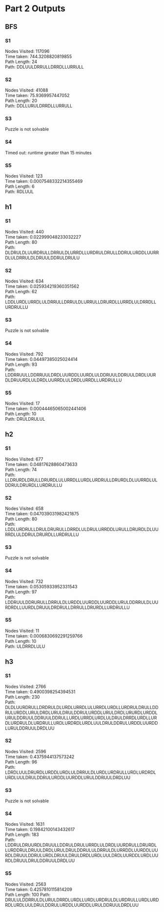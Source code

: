 # Part 2 Outputs
## BFS
### S1
Nodes Visited: 117096  
Time taken: 744.3208820819855  
Path Length: 24  
Path: DDLUULDRRULLDRRDLLURRULL  
### S2
Nodes Visited: 41088  
Time taken: 75.9369957447052  
Path Length: 20  
Path: DDLLURULDRRDLLURRULL  
### S3  
Puzzle is not solvable  
### S4  
Timed out: runtime greater than 15 minutes  
### S5  
Nodes Visited: 123  
Time taken: 0.0007548332214355469  
Path Length: 6  
Path: RDLUUL  
## h1  
### S1  
Nodes Visited: 440  
Time taken: 0.022999048233032227  
Path Length: 80  
Path: DLDRULDLUURDRULLDRRULDLURRDLLURDRULDRULLDDRULURDDLUURRDLULDRRULDLDRUULDDRULDRULU  
### S2  
Nodes Visited: 634  
Time taken: 0.025934219360351562  
Path Length: 62  
Path: LDDLURDLURRDLULDRRULLDRRULDLURRULLDRURDLLURRDLULDRRDLLURDRULLU  
### S3  
Puzzle is not solvable  
### S4  
Nodes Visited: 792  
Time taken: 0.04497385025024414  
Path Length: 93  
Path: LDDRRUULLDDRRUULDRDLUURDDLUURDLULDDRUULDDRUULDRDLUURDLDRUURDLULDRDLUURRDLULDRDLURRDLLURDRULLU  
### S5  
Nodes Visited: 17  
Time taken: 0.00044465065002441406  
Path Length: 10  
Path: DRULDRULUL  
## h2  
### S1  
Nodes Visited: 677  
Time taken: 0.04817628860473633  
Path Length: 74  
Path: LLDRURDLDRULLDRURDLULURRDLLURDLURDRULLDRURDLDLUURRDLULDDRULDRURDLLURDRULLU  
### S2  
Nodes Visited: 658  
Time taken: 0.047039031982421875  
Path Length: 80  
Path: LDDLURDRULLDRULDRURULLDRRDLULDRULURRDDLURULLDRURDLDLUURRDLULDDRULDRURDLLURDRULLU  
### S3  
Puzzle is not solvable  
### S4  
Nodes Visited: 732  
Time taken: 0.05305933952331543  
Path Length: 97  
Path: LDDRUULDDRURULLDRRULDLURDDLUURDDLUURDDLURULDDRRULDLUURDRDLLUURDLDRUULDRDRULLDRRULLDRURDLLURDRULLU  
### S5  
Nodes Visited: 11  
Time taken: 0.0006830692291259766  
Path Length: 10  
Path: ULDRRDLULU  
## h3  
### S1  
Nodes Visited: 2766  
Time taken: 0.4900398254394531  
Path Length: 230  
Path: DLDLUURDRULLDRDRULDLURDLURRDLULURRDLURDLLURDRULDRULLDDRULURDDLURULDRDLURULDRULDDRULURDDLURULDRDLURURDLURDDLURULDDRUULDDRUULDDRULLURDLURRDLURDLULDRULDRRDLURDLLURDLURDRULDLURDRULLURDLURDRDLURDLUULDRULDDRULURDDLUURDDLURULDDRUULDRDLUU  
### S2  
Nodes Visited: 2596  
Time taken: 0.4375944137573242  
Path Length: 96  
Path: LDRDLUULDRURDLURDDLURDLULDRRULDLURDLURDRULLURDLURDRDLURDLUULDRULDDRULURDDLUURDDLURULDDRUULDRDLUU  
### S3  
Puzzle is not solvable  
### S4  
Nodes Visited: 1631  
Time taken: 0.19842100143432617  
Path Length: 183  
Path: LDDRULDRUURDLDRUULLDDRULDRULURRDLULDRDLUURDRULLDRURDLLURDDRULDRUULDRDLURULDRULDDRULULDRRULDLURRDDLUURDDLUURDLDRUULDDRULURDLDRUULDRULDRDLURDLUULDRDLUURDDLURDLUURDLDRUULDRULDDRUULDRDLUU  
### S5  
Nodes Visited: 2563  
Time taken: 0.4257810115814209  
Path Length: 100
Path: DRULULDDRRULDLURULDRRDLURDLLURDLURDRULDLURDRULLURDLURDRDLURDLUULDRULDDRULURDDLUURDDLURULDDRUULDRDLUU  
